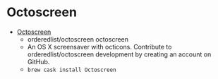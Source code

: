 # Octoscreen
- [Octoscreen](https://github.com/orderedlist/octoscreen)
  -  orderedlist/octoscreen octoscreen
  - An OS X screensaver with octicons. Contribute to orderedlist/octoscreen development by creating an account on GitHub.
  - `brew cask install Octoscreen`
